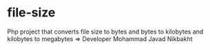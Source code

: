 # file-size
Php project that converts file size to bytes and bytes to kilobytes and kilobytes to megabytes => Developer Mohammad Javad Nikbakht

